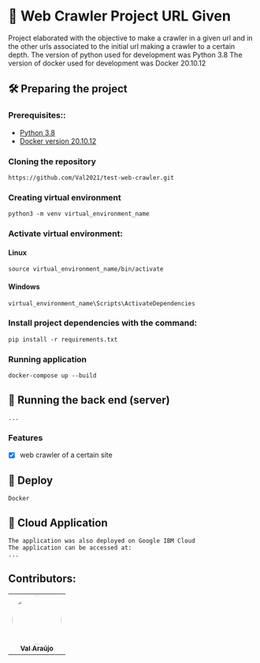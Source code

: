 # 🚀 Web Crawler Project URL Given

Project elaborated with the objective to make a crawler in a given url and in the other urls associated to the initial url making a crawler to a certain depth.
The version of python used for development was Python 3.8
The version of docker used for development was Docker 20.10.12

## 🛠 Preparing the project
### Prerequisites::
- [Python 3.8](https://www.python.org/)
- [Docker version 20.10.12](https://www.docker.com/)

### Cloning the repository
    https://github.com/Val2021/test-web-crawler.git

### Creating virtual environment
    python3 -m venv virtual_environment_name


### Activate virtual environment:

#### Linux
    source virtual_environment_name/bin/activate

#### Windows
    virtual_environment_name\Scripts\ActivateDependencies

### Install project dependencies with the command:
    pip install -r requirements.txt

### Running application
    docker-compose up --build

## 🎲 Running the back end (server)
    ...

### Features
- [x] web crawler of a certain site

## 🚀 Deploy
    Docker

## 🚀 Cloud Application
    The application was also deployed on Google IBM Cloud
    The application can be accessed at:
    ...

## Contributors:
<table>
  <tr>
    <td align="center">
        <a href="https://github.com/Val2021">
        <img style="border-radius: 50%;" src="https://avatars.githubusercontent.com/u/63678413?v=4" width="100px;" alt=""/>
        <br /><sub><b>Val Araújo</b></sub></a><br />
    </td>
  </tr>
</table>
